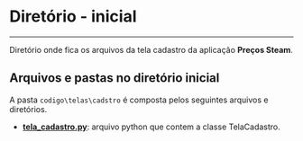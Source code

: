 # Diretório - inicial

---

Diretório onde fica os arquivos da tela cadastro da aplicação **Preços Steam**.

## Arquivos e pastas no diretório inicial

A pasta `codigo\telas\cadstro` é composta pelos seguintes arquivos e diretórios.

* **[tela_cadastro.py](tela_cadastro.md)**: arquivo python que contem a classe TelaCadastro.
